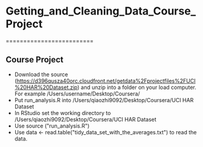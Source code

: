 # Getting_and_Cleaning_Data_Course_Project
=========================
## Course Project
* Download the source (https://d396qusza40orc.cloudfront.net/getdata%2Fprojectfiles%2FUCI%20HAR%20Dataset.zip) and unzip into a folder on your load computer. For example /Users/username/Desktop/Coursera/
* Put run_analysis.R into /Users/qiaozhi9092/Desktop/Coursera/UCI HAR Dataset
* In RStudio set the working directory to /Users/qiaozhi9092/Desktop/Coursera/UCI HAR Dataset
* Use source ("run_analysis.R")
* Use data <- read.table("tidy_data_set_with_the_averages.txt") to read the data.